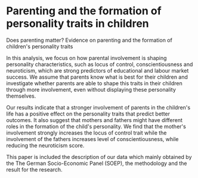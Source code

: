# Parenting and the formation of personality traits in children

Does parenting matter? Evidence on parenting and the formation of children's personality traits

In this analysis, we focus on how parental involvement is shaping personality characteristics, such as locus of control, conscientiousness and neuroticism, which are strong predictors of educational and labour market success. We assume that parents know what is best for their children and investigate whether parents are able to shape this traits in their children through more involvement, even without displaying these personality themselves.

Our results indicate that a stronger involvement of parents in the children's life has a positive effect on the personality traits that predict better outcomes. It also suggest that mothers and fathers might have different roles in the formation of the child's personality. We find that the mother's involvement strongly increases the locus of control trait while the involvement of the fathers increases level of conscientiousness, while reducing the neuroticism score.

This paper is included the description of our data which mainly obtained by the The German Socio-Economic Panel (SOEP), the methodology and the result for the research.
